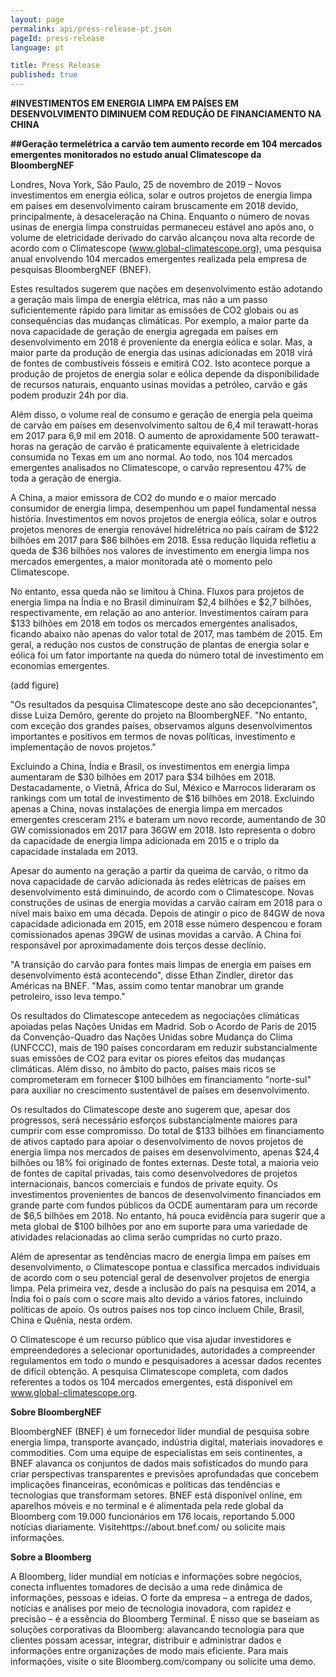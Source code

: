 ```yaml
---
layout: page
permalink: api/press-release-pt.json
pageId: press-release
language: pt

title: Press Release
published: true
---
```


**#INVESTIMENTOS EM ENERGIA LIMPA EM PAÍSES EM DESENVOLVIMENTO DIMINUEM COM REDUÇÃO DE FINANCIAMENTO NA CHINA**

**##Geração termelétrica a carvão tem aumento recorde em 104 mercados emergentes monitorados no estudo anual Climatescope da BloombergNEF**

Londres, Nova York, São Paulo, 25 de novembro de 2019 – Novos investimentos em energia eólica, solar e outros projetos de energia limpa em países em desenvolvimento caíram bruscamente em 2018 devido, principalmente, à desaceleração na China. Enquanto o número de novas usinas de energia limpa construídas permaneceu estável ano após ano, o volume de eletricidade derivado do carvão alcançou nova alta recorde de acordo com o Climatescope (www.global-climatescope.org), uma pesquisa anual envolvendo 104 mercados emergentes realizada pela empresa de pesquisas BloombergNEF (BNEF).

Estes resultados sugerem que nações em desenvolvimento estão adotando a geração mais limpa de energia elétrica, mas não a um passo suficientemente rápido para limitar as emissões de CO2 globais ou as consequências das mudanças climáticas. Por exemplo, a maior parte da nova capacidade de geração de energia agregada em países em desenvolvimento em 2018 é proveniente da energia eólica e solar. Mas, a maior parte da produção de energia das usinas adicionadas em 2018 virá de fontes de combustíveis fósseis e emitirá CO2. Isto acontece porque a produção de projetos de energia solar e eólica depende da disponibilidade de recursos naturais, enquanto usinas movidas a petróleo, carvão e gás podem produzir 24h por dia.

Além disso, o volume real de consumo e geração de energia pela queima de carvão em países em desenvolvimento saltou de 6,4 mil terawatt-horas em 2017 para 6,9 mil em 2018. O aumento de aproxidamente 500 terawatt-horas na geração de carvão é praticamente equivalente à eletricidade consumida no Texas em um ano normal. Ao todo, nos 104 mercados emergentes analisados no Climatescope, o carvão representou 47% de toda a geração de energia. 

A China, a maior emissora de CO2 do mundo e o maior mercado consumidor de energia limpa, desempenhou um papel fundamental nessa história. Investimentos em novos projetos de energia eólica, solar e outros projetos menores de energia renovável hidrelétrica no país caíram de $122 bilhões em 2017 para $86 bilhões em 2018. Essa redução líquida refletiu a queda de $36 bilhões nos valores de investimento em energia limpa nos mercados emergentes, a maior monitorada até o momento pelo Climatescope.

No entanto, essa queda não se limitou à China. Fluxos para projetos de energia limpa na Índia e no Brasil diminuíram $2,4 bilhões e $2,7 bilhões, respectivamente, em relação ao ano anterior. Investimentos caíram para $133 bilhões em 2018 em todos os mercados emergentes analisados, ficando abaixo não apenas do valor total de 2017, mas também de 2015. Em geral, a redução nos custos de construção de plantas de energia solar e eólica foi um fator importante na queda do número total de investimento em economias emergentes. 

(add figure)

"Os resultados da pesquisa Climatescope deste ano são decepcionantes", disse Luiza Demôro, gerente do projeto na BloombergNEF. "No entanto, com exceção dos grandes países, observamos alguns desenvolvimentos importantes e positivos em termos de novas políticas, investimento e implementação de novos projetos."

Excluindo a China, Índia e Brasil, os investimentos em energia limpa aumentaram de $30 bilhões em 2017 para $34 bilhões em 2018. Destacadamente, o Vietnã, África do Sul, México e Marrocos lideraram os rankings com um total de investimento de $16 bilhões em 2018. Excluindo apenas a China, novas instalações de energia limpa em mercados emergentes cresceram 21% e bateram um novo recorde, aumentando de 30 GW comissionados em 2017 para 36GW em 2018. Isto representa o dobro da capacidade de energia limpa adicionada em 2015 e o triplo da capacidade instalada em 2013.

Apesar do aumento na geração a partir da queima de carvão, o ritmo da nova capacidade de carvão adicionada às redes elétricas de países em desenvolvimento está diminuindo, de acordo com o Climatescope. Novas construções de usinas de energia movidas a carvão caíram em 2018 para o nível mais baixo em uma década. Depois de atingir o pico de 84GW de nova capacidade adicionada em 2015, em 2018 esse número despencou e foram comissionados apenas 39GW de usinas movidas a carvão. A China foi responsável por aproximadamente dois terços desse declínio. 

"A transição do carvão para fontes mais limpas de energia em países em desenvolvimento está acontecendo", disse Ethan Zindler, diretor das Américas na BNEF. "Mas, assim como tentar manobrar um grande petroleiro, isso leva tempo."

Os resultados do Climatescope antecedem as negociações climáticas apoiadas pelas Nações Unidas em Madrid. Sob o Acordo de Paris de 2015 da Convenção-Quadro das Nações Unidas sobre Mudança do Clima (UNFCCC), mais de 190 países concordaram em reduzir substancialmente suas emissões de CO2 para evitar os piores efeitos das mudanças climáticas. Além disso, no âmbito do pacto, países mais ricos se comprometeram em fornecer $100 bilhões em financiamento "norte-sul" para auxiliar no crescimento sustentável de países em desenvolvimento. 

Os resultados do Climatescope deste ano sugerem que, apesar dos progressos, será necessário esforços substancialmente maiores para cumprir com esse compromisso. Do total de $133 bilhões em financiamento de ativos captado para apoiar o desenvolvimento de novos projetos de energia limpa nos mercados de países em desenvolvimento, apenas $24,4 bilhões ou 18% foi originado de fontes externas. Deste total, a maioria veio de fontes de capital privadas, tais como desenvolvedores de projetos internacionais, bancos comerciais e fundos de private equity. Os investimentos provenientes   de bancos de desenvolvimento financiados em grande parte com fundos públicos da OCDE aumentaram para um recorde de $6,5 bilhões em 2018. No entanto, há pouca evidência para sugerir que a meta global de $100 bilhões por ano em suporte para uma variedade de atividades relacionadas ao clima serão cumpridas no curto prazo. 

Além de apresentar as tendências macro de energia limpa em países em desenvolvimento, o Climatescope pontua e classifica mercados individuais de acordo com o seu potencial geral de desenvolver projetos de energia limpa. Pela primeira vez, desde a inclusão do país na pesquisa em 2014, a Índia foi o país com o score mais alto devido a vários fatores, incluindo políticas de apoio. Os outros países nos top cinco incluem Chile, Brasil, China e Quênia, nesta ordem.

O Climatescope é um recurso público que visa ajudar investidores e empreendedores a selecionar oportunidades, autoridades a compreender regulamentos em todo o mundo e pesquisadores a acessar dados recentes de difícil obtenção. A pesquisa Climatescope completa, com dados referentes a todos os 104 mercados emergentes, está disponível em www.global-climatescope.org.

**Sobre BloombergNEF**

BloombergNEF (BNEF) é um fornecedor líder mundial de pesquisa sobre energia limpa, transporte avançado, indústria digital, materiais inovadores e commodities. Com uma equipe de especialistas em seis continentes, a BNEF alavanca os conjuntos de dados mais sofisticados do mundo para criar perspectivas transparentes e previsões aprofundadas que concebem implicações financeiras, econômicas e políticas das tendências e tecnologias que transformam setores. BNEF está disponível online, em aparelhos móveis e no terminal e é alimentada pela rede global da Bloomberg com 19.000 funcionários em 176 locais, reportando 5.000 notícias diariamente. Visitehttps://about.bnef.com/ ou solicite mais informações.

**Sobre a Bloomberg**

A Bloomberg, líder mundial em notícias e informações sobre negócios, conecta influentes tomadores de decisão a uma rede dinâmica de informações, pessoas e ideias. O forte da empresa – a entrega de dados, notícias e análises por meio de tecnologia inovadora, com rapidez e precisão – é a essência do Bloomberg Terminal. É nisso que se baseiam as soluções corporativas da Bloomberg: alavancando tecnologia para que clientes possam acessar, integrar, distribuir e administrar dados e informações entre organizações de modo mais eficiente. Para mais informações, visite o site Bloomberg.com/company ou solicite uma demo.
